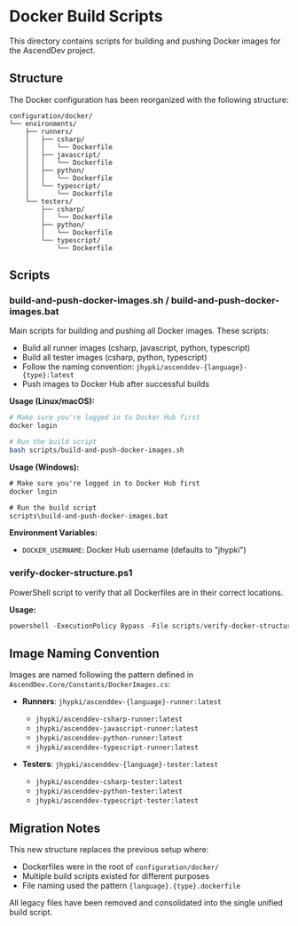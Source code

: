 # Docker Build Scripts

This directory contains scripts for building and pushing Docker images for the AscendDev project.

## Structure

The Docker configuration has been reorganized with the following structure:

```
configuration/docker/
└── environments/
    ├── runners/
    │   ├── csharp/
    │   │   └── Dockerfile
    │   ├── javascript/
    │   │   └── Dockerfile
    │   ├── python/
    │   │   └── Dockerfile
    │   └── typescript/
    │       └── Dockerfile
    └── testers/
        ├── csharp/
        │   └── Dockerfile
        ├── python/
        │   └── Dockerfile
        └── typescript/
            └── Dockerfile
```

## Scripts

### build-and-push-docker-images.sh / build-and-push-docker-images.bat

Main scripts for building and pushing all Docker images. These scripts:

- Build all runner images (csharp, javascript, python, typescript)
- Build all tester images (csharp, python, typescript)
- Follow the naming convention: `jhypki/ascenddev-{language}-{type}:latest`
- Push images to Docker Hub after successful builds

**Usage (Linux/macOS):**
```bash
# Make sure you're logged in to Docker Hub first
docker login

# Run the build script
bash scripts/build-and-push-docker-images.sh
```

**Usage (Windows):**
```cmd
# Make sure you're logged in to Docker Hub first
docker login

# Run the build script
scripts\build-and-push-docker-images.bat
```

**Environment Variables:**
- `DOCKER_USERNAME`: Docker Hub username (defaults to "jhypki")

### verify-docker-structure.ps1

PowerShell script to verify that all Dockerfiles are in their correct locations.

**Usage:**
```powershell
powershell -ExecutionPolicy Bypass -File scripts/verify-docker-structure.ps1
```

## Image Naming Convention

Images are named following the pattern defined in `AscendDev.Core/Constants/DockerImages.cs`:

- **Runners**: `jhypki/ascenddev-{language}-runner:latest`
  - `jhypki/ascenddev-csharp-runner:latest`
  - `jhypki/ascenddev-javascript-runner:latest`
  - `jhypki/ascenddev-python-runner:latest`
  - `jhypki/ascenddev-typescript-runner:latest`

- **Testers**: `jhypki/ascenddev-{language}-tester:latest`
  - `jhypki/ascenddev-csharp-tester:latest`
  - `jhypki/ascenddev-python-tester:latest`
  - `jhypki/ascenddev-typescript-tester:latest`

## Migration Notes

This new structure replaces the previous setup where:
- Dockerfiles were in the root of `configuration/docker/`
- Multiple build scripts existed for different purposes
- File naming used the pattern `{language}.{type}.dockerfile`

All legacy files have been removed and consolidated into the single unified build script.